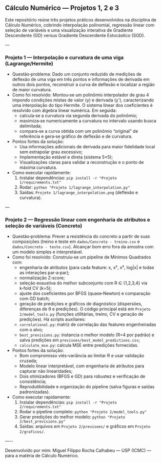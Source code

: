 ## Cálculo Numérico — Projetos 1, 2 e 3

Este repositório reúne três projetos práticos desenvolvidos na disciplina de Cálculo Numérico, cobrindo interpolação polinomial, regressão linear com seleção de variáveis e uma visualização interativa de Gradiente Descendente (GD) versus Gradiente Descendente Estocástico (SGD).

—

### Projeto 1 — Interpolação e curvatura de uma viga (Lagrange/Hermite)

- Questão‑problema: Dado um conjunto reduzido de medições de deflexão de uma viga em três pontos e informações de derivada em outros dois pontos, reconstruir a curva de deflexão e localizar a região de maior curvatura.
- Como foi resolvido: Montou‑se um polinômio interpolador de grau 4 impondo condições mistas de valor (y) e derivada (y'), caracterizando uma interpolação do tipo Hermite. O sistema linear dos coeficientes é resolvido com álgebra linear numérica. Em seguida:
	- calcula‑se a curvatura via segunda derivada do polinômio;
	- maximiza‑se numericamente a curvatura no intervalo usando busca delimitada;
	- compara‑se a curva obtida com um polinômio “original” de referência e gera‑se gráfico de deflexão e de curvatura.
- Pontos fortes da solução:
	- Usa informações adicionais de derivada para maior fidelidade local sem extrapolar grau excessivo;
	- Implementação estável e direta (sistema 5×5);
	- Visualizações claras para validar a reconstrução e o ponto de máxima curvatura.
- Como executar rapidamente:
	1) Instalar dependências: `pip install -r "Projeto 1/requirements.txt"`
	2) Rodar: `python "Projeto 1/lagrange_interpolation.py"`
	3) Saídas: `Projeto 1/lagrange_interpolation.png` (deflexão e curvatura).

—

### Projeto 2 — Regressão linear com engenharia de atributos e seleção de variáveis (Concreto)

- Questão‑problema: Prever a resistência do concreto a partir de suas composições (treino e teste em `dados/Concreto - treino.csv` e `dados/Concreto - teste.csv`). Alcançar bom erro fora da amostra com um modelo simples e interpretável.
- Como foi resolvido: Construiu‑se um pipeline de Mínimos Quadrados com:
	- engenharia de atributos (para cada feature: x, x², x³, log|x| e todas as interações par‑a‑par);
	- normalização Z‑score;
	- seleção exaustiva do melhor subconjunto com R ∈ {1,2,3,4} via k‑fold CV (k=5);
	- ajuste dos coeficientes por BFGS (quase‑Newton) e comparação com GD batch;
	- geração de predições e gráficos de diagnóstico (dispersões, diferenças de θ e predições).
	O código principal está em `Projeto 2/model_tools.py` (funções utilitárias, treino, CV e geração de predições). Há scripts auxiliares:
	- `correlational.py`: matriz de correlação das features engenheiradas com o alvo;
	- `best_previsions.py`: instancia o melhor modelo (R=4 por padrão) e salva predições em `previsoes/best_model_predictions.csv`;
	- `calculate_mse.py`: calcula MSE entre predições fornecidas.
- Pontos fortes da solução:
	- Bom compromisso viés‑variância ao limitar R e usar validação cruzada;
	- Modelo linear interpretável, com engenharia de atributos para capturar não linearidades;
	- Dois otimizadores (BFGS e GD) para robustez e verificação de consistência;
	- Reprodutibilidade e organização do pipeline (salva figuras e saídas padronizadas).
- Como executar rapidamente:
	1) Instalar dependências: `pip install -r "Projeto 2/requirements.txt"`
	2) Rodar o pipeline completo: `python "Projeto 2/model_tools.py"`
	3) Gerar predições do melhor modelo: `python "Projeto 2/best_previsions.py"`
	4) Saídas: arquivos em `Projeto 2/previsoes/` e gráficos em `Projeto 2/graficos/`.

—--

Desenvolvido por mim: Miguel Filippo Rocha Calhabeu — USP (ICMC) — para a matéria de Cálculo Numérico.
